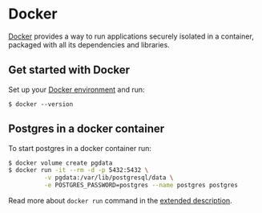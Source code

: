# Docker

[Docker](https://docs.docker.com/) provides a way to run applications securely isolated in a container, packaged with all its dependencies and libraries.

## Get started with Docker

Set up your [Docker environment](https://docs.docker.com/get-started/) and run:

`$ docker --version`

## Postgres in a docker container

To start postgres in a docker container run:

```bash
$ docker volume create pgdata
$ docker run -it --rm -d -p 5432:5432 \
          -v pgdata:/var/lib/postgresql/data \
          -e POSTGRES_PASSWORD=postgres --name postgres postgres
```

Read more about `docker run` command in the [extended description](https://docs.docker.com/engine/reference/commandline/run/).
